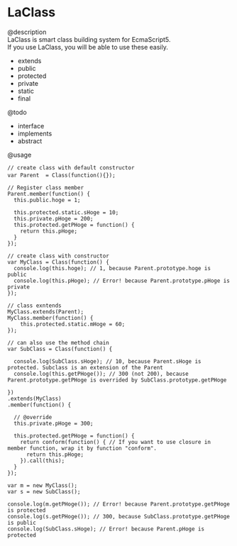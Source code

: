 # LaClass  
  
@description  
LaClass is smart class building system for EcmaScript5.  
If you use LaClass, you will be able to use these easily.  
- extends
- public
- protected
- private
- static
- final  
  
@todo  
- interface
- implements
- abstract
  
@usage
  
    // create class with default constructor
    var Parent  = Class(function(){});  　　　
    
    // Register class member  
    Parent.member(function() { 
      this.public.hoge = 1;
    
      this.protected.static.sHoge = 10;  
      this.private.pHoge = 200;  
      this.protected.getPHoge = function() {  
        return this.pHoge;  
      }  
    });  
  
    // create class with constructor  
    var MyClass = Class(function() {  
      console.log(this.hoge); // 1, because Parent.prototype.hoge is public  
      console.log(this.pHoge); // Error! because Parent.prototype.pHoge is private  
    });  
      
    // class exntends  
    MyClass.extends(Parent);  
    MyClass.member(function() {  
    	this.protected.static.mHoge = 60;  
    });  
      
    // can also use the method chain  
    var SubClass = Class(function() {  
    
      console.log(SubClass.sHoge); // 10, because Parent.sHoge is protected. Subclass is an extension of the Parent  
      console.log(this.getPHoge()); // 300 (not 200), because Parent.prototype.getPHoge is overrided by SubClass.prototype.getPHoge 
      
    })
    .extends(MyClass)
    .member(function() {  
    
      // @override  
      this.private.pHoge = 300;  
      
      this.protected.getPHoge = function() {  
        return conform(function() { // If you want to use closure in member function, wrap it by function "conform".  
          return this.pHoge;  
        }).call(this);  
      }  
    });  
      
    var m = new MyClass();  
    var s = new SubClass();  
    
    console.log(m.getPHoge()); // Error! because Parent.prototype.getPHoge is protected  
    console.log(s.getPHoge()); // 300, because SubClass.prototype.getPHoge is public  
    console.log(SubClass.sHoge); // Error! because Parent.pHoge is protected  
    

